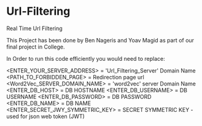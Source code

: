 # Url-Filtering

Real Time Url Filtering


This Project has been done by Ben Nageris and Yoav Magid as part of our final project in College.

In Order to run this code efficiently you would need to replace:

<ENTER_YOUR_SERVER_ADDRESS> = 'Url_Filtering_Server' Domain Name
<PATH_TO_FORBIDDEN_PAGE> = Redirection page url
<Word2Vec_SERVER_DOMAIN_NAME> = 'word2vec' server Domain Name
<ENTER_DB_HOST> = DB HOSTNAME
<ENTER_DB_USERNAME> = DB USERNAME
<ENTER_DB_PASSWORD> = DB PASSWORD
<ENTER_DB_NAME> = DB NAME
<ENTER_SECRET_JWY_SYMMETRIC_KEY> = SECRET SYMMETRIC KEY - used for json web token (JWT)

